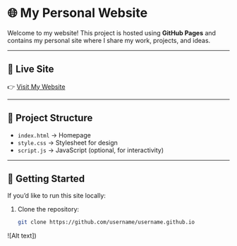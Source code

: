 # 🌐 My Personal Website

Welcome to my website! This project is hosted using **GitHub Pages** and contains my personal site where I share my work, projects, and ideas.

---

## 🔗 Live Site
👉 [Visit My Website](https://username.github.io)

---

## 📂 Project Structure
- `index.html` → Homepage  
- `style.css` → Stylesheet for design  
- `script.js` → JavaScript (optional, for interactivity)  

---

## 🚀 Getting Started
If you’d like to run this site locally:  

1. Clone the repository:
   ```bash
   git clone https://github.com/username/username.github.io
![Alt text])
